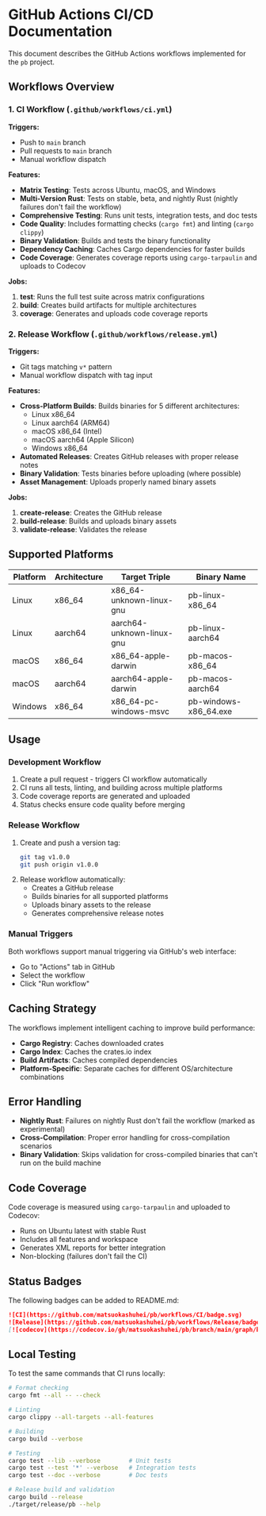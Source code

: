 # GitHub Actions CI/CD Documentation

This document describes the GitHub Actions workflows implemented for the `pb` project.

## Workflows Overview

### 1. CI Workflow (`.github/workflows/ci.yml`)

**Triggers:**
- Push to `main` branch
- Pull requests to `main` branch  
- Manual workflow dispatch

**Features:**
- **Matrix Testing**: Tests across Ubuntu, macOS, and Windows
- **Multi-Version Rust**: Tests on stable, beta, and nightly Rust (nightly failures don't fail the workflow)
- **Comprehensive Testing**: Runs unit tests, integration tests, and doc tests
- **Code Quality**: Includes formatting checks (`cargo fmt`) and linting (`cargo clippy`)
- **Binary Validation**: Builds and tests the binary functionality
- **Dependency Caching**: Caches Cargo dependencies for faster builds
- **Code Coverage**: Generates coverage reports using `cargo-tarpaulin` and uploads to Codecov

**Jobs:**
1. **test**: Runs the full test suite across matrix configurations
2. **build**: Creates build artifacts for multiple architectures
3. **coverage**: Generates and uploads code coverage reports

### 2. Release Workflow (`.github/workflows/release.yml`)

**Triggers:**
- Git tags matching `v*` pattern
- Manual workflow dispatch with tag input

**Features:**
- **Cross-Platform Builds**: Builds binaries for 5 different architectures:
  - Linux x86_64
  - Linux aarch64 (ARM64)
  - macOS x86_64 (Intel)
  - macOS aarch64 (Apple Silicon)
  - Windows x86_64
- **Automated Releases**: Creates GitHub releases with proper release notes
- **Binary Validation**: Tests binaries before uploading (where possible)
- **Asset Management**: Uploads properly named binary assets

**Jobs:**
1. **create-release**: Creates the GitHub release
2. **build-release**: Builds and uploads binary assets
3. **validate-release**: Validates the release

## Supported Platforms

| Platform | Architecture | Target Triple | Binary Name |
|----------|-------------|---------------|-------------|
| Linux | x86_64 | x86_64-unknown-linux-gnu | pb-linux-x86_64 |
| Linux | aarch64 | aarch64-unknown-linux-gnu | pb-linux-aarch64 |
| macOS | x86_64 | x86_64-apple-darwin | pb-macos-x86_64 |
| macOS | aarch64 | aarch64-apple-darwin | pb-macos-aarch64 |
| Windows | x86_64 | x86_64-pc-windows-msvc | pb-windows-x86_64.exe |

## Usage

### Development Workflow
1. Create a pull request - triggers CI workflow automatically
2. CI runs all tests, linting, and building across multiple platforms
3. Code coverage reports are generated and uploaded
4. Status checks ensure code quality before merging

### Release Workflow
1. Create and push a version tag:
   ```bash
   git tag v1.0.0
   git push origin v1.0.0
   ```
2. Release workflow automatically:
   - Creates a GitHub release
   - Builds binaries for all supported platforms
   - Uploads binary assets to the release
   - Generates comprehensive release notes

### Manual Triggers
Both workflows support manual triggering via GitHub's web interface:
- Go to "Actions" tab in GitHub
- Select the workflow
- Click "Run workflow"

## Caching Strategy

The workflows implement intelligent caching to improve build performance:
- **Cargo Registry**: Caches downloaded crates
- **Cargo Index**: Caches the crates.io index
- **Build Artifacts**: Caches compiled dependencies
- **Platform-Specific**: Separate caches for different OS/architecture combinations

## Error Handling

- **Nightly Rust**: Failures on nightly Rust don't fail the workflow (marked as experimental)
- **Cross-Compilation**: Proper error handling for cross-compilation scenarios
- **Binary Validation**: Skips validation for cross-compiled binaries that can't run on the build machine

## Code Coverage

Code coverage is measured using `cargo-tarpaulin` and uploaded to Codecov:
- Runs on Ubuntu latest with stable Rust
- Includes all features and workspace
- Generates XML reports for better integration
- Non-blocking (failures don't fail the CI)

## Status Badges

The following badges can be added to README.md:

```markdown
![CI](https://github.com/matsuokashuhei/pb/workflows/CI/badge.svg)
![Release](https://github.com/matsuokashuhei/pb/workflows/Release/badge.svg)
[![codecov](https://codecov.io/gh/matsuokashuhei/pb/branch/main/graph/badge.svg)](https://codecov.io/gh/matsuokashuhei/pb)
```

## Local Testing

To test the same commands that CI runs locally:

```bash
# Format checking
cargo fmt --all -- --check

# Linting
cargo clippy --all-targets --all-features

# Building
cargo build --verbose

# Testing
cargo test --lib --verbose        # Unit tests
cargo test --test '*' --verbose   # Integration tests
cargo test --doc --verbose        # Doc tests

# Release build and validation
cargo build --release
./target/release/pb --help
```